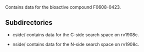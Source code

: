Contains data for the bioactive compound F0608-0423.

## Subdirectories

- cside/ contains data for the C-side search space on rv1908c.

- nside/ contains data for the N-side search space on rv1908c.


